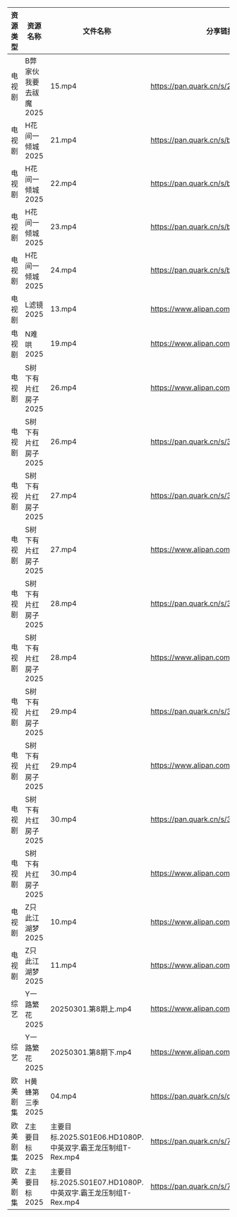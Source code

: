 | 资源类型 | 资源名称          | 文件名称                                          | 分享链接                                 | 更新时间                |
| ---- | ------------- | --------------------------------------------- | ------------------------------------ | ------------------- |
| 电视剧  | B弊家伙我要去祓魔2025 | 15.mp4                                        | https://pan.quark.cn/s/270975fbd054  | 2025-03-01 16:21:18 |
| 电视剧  | H花间一倾城2025    | 21.mp4                                        | https://pan.quark.cn/s/bbfb607aa46d  | 2025-03-01 16:22:35 |
| 电视剧  | H花间一倾城2025    | 22.mp4                                        | https://pan.quark.cn/s/bbfb607aa46d  | 2025-03-01 16:22:41 |
| 电视剧  | H花间一倾城2025    | 23.mp4                                        | https://pan.quark.cn/s/bbfb607aa46d  | 2025-03-01 16:22:32 |
| 电视剧  | H花间一倾城2025    | 24.mp4                                        | https://pan.quark.cn/s/bbfb607aa46d  | 2025-03-01 16:22:39 |
| 电视剧  | L滤镜2025       | 13.mp4                                        | https://www.alipan.com/s/GLmR2PDd3Kv | 2025-03-01 19:06:08 |
| 电视剧  | N难哄2025       | 19.mp4                                        | https://www.alipan.com/s/ekVkAgxzkyz | 2025-03-01 13:06:33 |
| 电视剧  | S树下有片红房子2025  | 26.mp4                                        | https://www.alipan.com/s/jhHNDAoNcay | 2025-03-01 10:06:55 |
| 电视剧  | S树下有片红房子2025  | 26.mp4                                        | https://pan.quark.cn/s/3663f780bfb2  | 2025-03-01 16:24:56 |
| 电视剧  | S树下有片红房子2025  | 27.mp4                                        | https://pan.quark.cn/s/3663f780bfb2  | 2025-03-01 16:24:59 |
| 电视剧  | S树下有片红房子2025  | 27.mp4                                        | https://www.alipan.com/s/jhHNDAoNcay | 2025-03-01 10:06:55 |
| 电视剧  | S树下有片红房子2025  | 28.mp4                                        | https://pan.quark.cn/s/3663f780bfb2  | 2025-03-01 16:24:53 |
| 电视剧  | S树下有片红房子2025  | 28.mp4                                        | https://www.alipan.com/s/jhHNDAoNcay | 2025-03-01 10:06:55 |
| 电视剧  | S树下有片红房子2025  | 29.mp4                                        | https://pan.quark.cn/s/3663f780bfb2  | 2025-03-01 16:25:03 |
| 电视剧  | S树下有片红房子2025  | 29.mp4                                        | https://www.alipan.com/s/jhHNDAoNcay | 2025-03-01 10:06:55 |
| 电视剧  | S树下有片红房子2025  | 30.mp4                                        | https://pan.quark.cn/s/3663f780bfb2  | 2025-03-01 16:25:06 |
| 电视剧  | S树下有片红房子2025  | 30.mp4                                        | https://www.alipan.com/s/jhHNDAoNcay | 2025-03-01 10:06:54 |
| 电视剧  | Z只此江湖梦2025    | 10.mp4                                        | https://www.alipan.com/s/sTGWUMrtMjb | 2025-03-01 19:07:31 |
| 电视剧  | Z只此江湖梦2025    | 11.mp4                                        | https://www.alipan.com/s/sTGWUMrtMjb | 2025-03-01 19:07:31 |
| 综艺   | Y一路繁花2025     | 20250301.第8期上.mp4                             | https://www.alipan.com/s/XRkeHn2Nxtw | 2025-03-01 16:09:43 |
| 综艺   | Y一路繁花2025     | 20250301.第8期下.mp4                             | https://www.alipan.com/s/XRkeHn2Nxtw | 2025-03-01 16:09:43 |
| 欧美剧集 | H黄蜂第三季2025    | 04.mp4                                        | https://pan.quark.cn/s/c8ccaf75f5e0  | 2025-03-01 16:22:51 |
| 欧美剧集 | Z主要目标2025     | 主要目标.2025.S01E06.HD1080P.中英双字.霸王龙压制组T-Rex.mp4 | https://pan.quark.cn/s/787377682fa8  | 2025-03-01 10:26:23 |
| 欧美剧集 | Z主要目标2025     | 主要目标.2025.S01E07.HD1080P.中英双字.霸王龙压制组T-Rex.mp4 | https://pan.quark.cn/s/787377682fa8  | 2025-03-01 10:26:27 |
